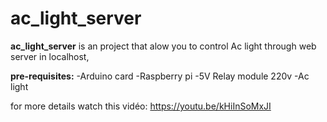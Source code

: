 <h1>ac_light_server</h1>

<b>ac_light_server</b> is an project that alow you to control Ac light through web server in localhost,

<b>pre-requisites:</b>
-Arduino card
-Raspberry pi 
-5V Relay module 220v
-Ac light

for more details watch this vidéo:
https://youtu.be/kHiInSoMxJI
